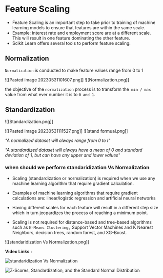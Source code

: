 

# Feature Scaling

* Feature Scaling is an important step to take prior to training of machine learning
models to ensure that features are within the same scale.
* Example: interest rate and employment score are at a different scale. This will result
in one feature dominating the other feature.
* Scikit Learn offers several tools to perform feature scaling.


## Normalization

`Normalization` is conducted to make feature values range from 0 to 1

![[Pasted image 20230531101607.png]]
![[Normalization.png]]

the objective of the `normalization` process is to transform the` min / max` value from what ever number it is to `0 and 1`.


## Standardization

![[Standardization.png]]

![[Pasted image 20230531111527.png]]
![[stand formual.png]]


*"A normalized dataset will always range from 0 to I"*

*"A standardized dataset will always have a mean
of 0 and standard deviation of 1, but can have any
upper and lower values"*

### when should we perform standaridization Vs Normalization


* Scaling (standardization or normalization) is required
when we use any machine learning algorithm that require
gradient calculation.

* Examples of machine learning algorithms that require
gradient calculations are: linear/logistic regression and
artificial neural networks
* Having different scales for each feature will result in a
different step size which in turn jeopardizes the process of
reaching a minimum point.
* Scaling is not required for distance-based and tree-based
algorithms such as `K-Means Clustering,` Support Vector
Machines and K Nearest Neighbors, decision trees,
random forest, and XG-Boost.


![[standaridization Vs Normalization.png]]


**Video Links :**

![standaridization Vs Normalization](https://www.youtube.com/watch?v=bqhQ2LWBheQ)

![Z-Scores, Standardization, and the Standard Normal Distribution](https://www.youtube.com/watch?v=2tuBREK_mgE)


